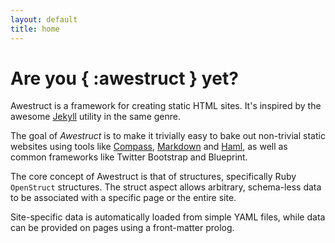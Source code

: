 ```yaml
---
layout: default
title: home
---
```

<div class="page-header">
<h1>Are you { :awestruct } yet?</h1>
</div>

Awestruct is a framework for creating static HTML sites.  It's inspired
by the awesome [Jekyll](http://github.com/mojombo/jekyll) utility in the
same genre.

The goal of *Awestruct* is to make it trivially easy to bake out non-trivial
static websites using tools like [Compass](http://compass-style.org/),
[Markdown](http://daringfireball.net/projects/markdown/syntax) and
[Haml](http://haml-lang.com/), as well as common frameworks like Twitter
Bootstrap and Blueprint.

The core concept of Awestruct is that of structures, specifically Ruby
`OpenStruct` structures. The struct aspect allows arbitrary, schema-less data
to be associated with a specific page or the entire site.

Site-specific data is automatically loaded from simple YAML files, while data
can be provided on pages using a front-matter prolog.


